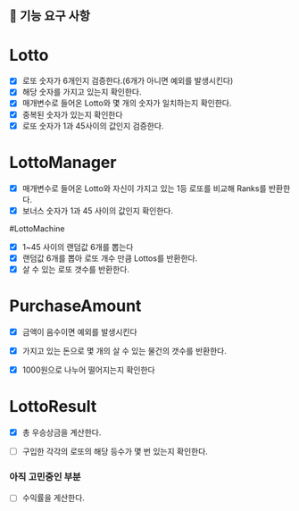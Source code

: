## 🚀 기능 요구 사항

# Lotto
- [x] 로또 숫자가 6개인지 검증한다.(6개가 아니면 예외를 발생시킨다)
- [x] 해당 숫자를 가지고 있는지 확인한다.
- [x] 매개변수로 들어온 Lotto와 몇 개의 숫자가 일치하는지 확인한다.
- [x] 중복된 숫자가 있는지 확인한다
- [x] 로또 숫자가 1과 45사이의 값인지 검증한다.

# LottoManager
- [x] 매개변수로 들어온 Lotto<List>와 자신이 가지고 있는 1등 로또를 비교해 Ranks를 반환한다.
- [x] 보너스 숫자가 1과 45 사이의 값인지 확인한다.

#LottoMachine
- [x] 1~45 사이의 랜덤값 6개를 뽑는다
- [x] 랜덤값 6개를 뽑아 로또 개수 만큼 Lottos를 반환한다.
- [x] 살 수 있는 로또 갯수를 반환한다.

# PurchaseAmount
- [X] 금액이 음수이면 예외를 발생시킨다
- [X] 가지고 있는 돈으로 몇 개의 살 수 있는 물건의 갯수를 반환한다.
- [x] 1000원으로 나누어 떨어지는지 확인한다


# LottoResult
- [x] 총 우승상금을 계산한다.
- [ ] 구입한 각각의 로또의 해당 등수가 몇 번 있는지 확인한다.


### 아직 고민중인 부분 
- [ ] 수익률을 게산한다.

